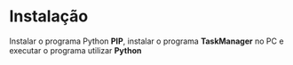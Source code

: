 # **Instalação**

 Instalar o programa Python **PIP**, instalar o programa **TaskManager** no PC e executar o programa utilizar **Python**